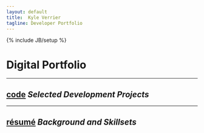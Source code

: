 ```yaml
---
layout: default
title:  Kyle Verrier
tagline: Developer Portfolio
---
```

{% include JB/setup %}

#   Digital Portfolio
---


##   [code](code.html) _Selected Development Projects_

---

##  [résumé](resume.html) _Background and Skillsets_

